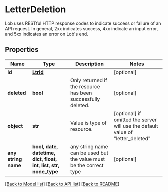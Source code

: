 # LetterDeletion

Lob uses RESTful HTTP response codes to indicate success or failure of an API request. In general, 2xx indicates success, 4xx indicate an input error, and 5xx indicates an error on Lob's end.

## Properties
Name | Type | Description | Notes
------------ | ------------- | ------------- | -------------
**id** | [**LtrId**](LtrId.md) |  | [optional] 
**deleted** | **bool** | Only returned if the resource has been successfully deleted. | [optional] 
**object** | **str** | Value is type of resource. | [optional]  if omitted the server will use the default value of "letter_deleted"
**any string name** | **bool, date, datetime, dict, float, int, list, str, none_type** | any string name can be used but the value must be the correct type | [optional]

[[Back to Model list]](../README.md#documentation-for-models) [[Back to API list]](../README.md#documentation-for-api-endpoints) [[Back to README]](../README.md)


